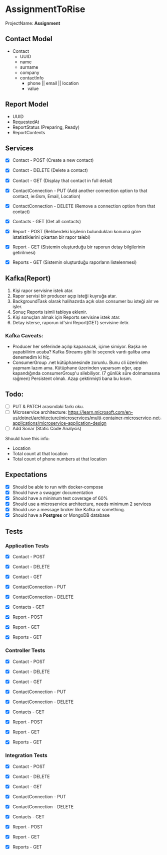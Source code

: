 # AssignmentToRise

ProjectName: **Assignment**

## Contact Model
- Contact
    - UUID
    - name
    - surname
    - company
    - contactInfo
        - phone || email || location
        - value

## Report Model
- UUID
- RequestedAt
- ReportStatus (Preparing, Ready)
- ReportContents

## Services
- [x] Contact  - POST (Create a new contact)
- [x] Contact  - DELETE (Delete a contact)
- [x] Contact  - GET (Display that contact in full detail)
- [x] ContactConnection - PUT (Add another connection option to that contact, ie:Gsm, Email, Location)
- [x] ContactConnection - DELETE (Remove a connection option from that contact)
- [x] Contacts - GET (Get all contacts)

- [x] Report  - POST (Rehberdeki kişilerin bulundukları konuma göre istatistiklerini çıkartan bir rapor talebi)
- [x] Report  - GET (Sistemin oluşturduğu bir raporun detay bilgilerinin getirilmesi)
- [x] Reports - GET (Sistemin oluşturduğu raporların listelenmesi)

## Kafka(Report)
1. Kişi rapor servisine istek atar.
2. Rapor servisi bir producer açıp isteği kuyruğa atar.
3. BackgroundTask olarak halihazırda açık olan consumer bu isteği alır ve işler.
4. Sonuç Reports isimli tabloya eklenir.
5. Kişi sonuçları almak için Reports servisine istek atar.
6. Detay isterse, raporun id'sini Report(GET) servisine iletir.

### Kafka Caveats:
* Producer her seferinde açılıp kapanacak, içime simiyor. 
Başka ne yapabilirim acaba? Kafka Streams gibi bi seçenek vardı galiba ama denemedim ki hiç.
* ConsumerGroup .net kütüphanesinde zorunlu. Bunu cli üzerinden yapmam lazım ama. Kütüphane üzerinden yaparsam 
eğer, app kapandığında consumerGroup'u silebiliyor. (7 günlük süre dolmamasına rağmen) Persistent olmalı. Azap çektirmişti bana bu kısım.

## Todo:
- [ ] PUT & PATCH arasındaki farkı oku.
- [ ] Microservice architecture: https://learn.microsoft.com/en-us/dotnet/architecture/microservices/multi-container-microservice-net-applications/microservice-application-design
- [ ] Add Sonar (Static Code Analysis)

Should have this info:
- Location
- Total count at that location
- Total count of phone numbers at that location

## Expectations
- [x] Should be able to run with docker-compose
- [x] Should have a swagger documentation
- [x] Should have a minimum test coverage of 60%
- [x] Should use a microservice architecture, needs minimum 2 services
- [x] Should use a message broker like Kafka or something.
- [x] Should have a **Postgres** or MongoDB database

## Tests

### Application Tests
- [x] Contact  - POST 
- [x] Contact  - DELETE
- [x] Contact  - GET
- [x] ContactConnection - PUT
- [x] ContactConnection - DELETE
- [x] Contacts - GET

- [x] Report  - POST
- [x] Report  - GET
- [x] Reports - GET

### Controller Tests
- [x] Contact  - POST
- [x] Contact  - DELETE
- [x] Contact  - GET
- [x] ContactConnection - PUT
- [x] ContactConnection - DELETE
- [x] Contacts - GET

- [x] Report  - POST
- [x] Report  - GET
- [x] Reports - GET

### Integration Tests
- [x] Contact  - POST
- [x] Contact  - DELETE
- [x] Contact  - GET
- [x] ContactConnection - PUT
- [x] ContactConnection - DELETE
- [x] Contacts - GET

- [x] Report  - POST
- [x] Report  - GET
- [x] Reports - GET